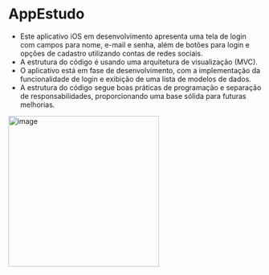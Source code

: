 # AppEstudo
- Este aplicativo iOS em desenvolvimento apresenta uma tela de login com campos para nome, e-mail e senha, além de botões para login e opções de cadastro utilizando contas de redes sociais.
- A estrutura do código é usando uma arquitetura de visualização (MVC).
- O aplicativo está em fase de desenvolvimento, com a implementação da funcionalidade de login e exibição de uma lista de modelos de dados.
- A estrutura do código segue boas práticas de programação e separação de responsabilidades, proporcionando uma base sólida para futuras melhorias.

<img width="300" alt="image" src="https://github.com/diegofgl/AppEstudo/assets/122054408/986de5ca-b664-468c-b801-841992c58c12">
